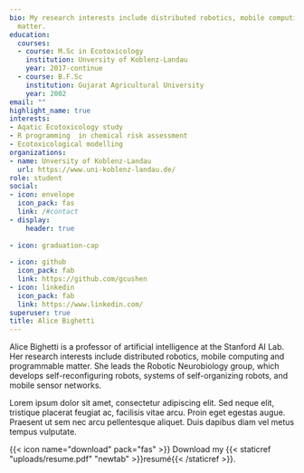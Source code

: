```yaml
---
bio: My research interests include distributed robotics, mobile computing and programmable
  matter.
education:
  courses:
  - course: M.Sc in Ecotoxicology
    institution: Unversity of Koblenz-Landau
    year: 2017-continue
  - course: B.F.Sc
    institution: Gujarat Agricultural University
    year: 2002
email: ""
highlight_name: true
interests:
- Aqatic Ecotoxicology study 
- R programming  in chemical risk assessment
- Ecotoxicological modelling
organizations:
- name: Unversity of Koblenz-Landau
  url: https://www.uni-koblenz-landau.de/
role: student
social:
- icon: envelope
  icon_pack: fas
  link: /#contact
- display:
    header: true
  
- icon: graduation-cap
  
- icon: github
  icon_pack: fab
  link: https://github.com/gcushen
- icon: linkedin
  icon_pack: fab
  link: https://www.linkedin.com/
superuser: true
title: Alice Bighetti 
---
```


Alice Bighetti is a professor of artificial intelligence at the Stanford AI Lab. Her research interests include distributed robotics, mobile computing and programmable matter. She leads the Robotic Neurobiology group, which develops self-reconfiguring robots, systems of self-organizing robots, and mobile sensor networks.

Lorem ipsum dolor sit amet, consectetur adipiscing elit. Sed neque elit, tristique placerat feugiat ac, facilisis vitae arcu. Proin eget egestas augue. Praesent ut sem nec arcu pellentesque aliquet. Duis dapibus diam vel metus tempus vulputate.

{{< icon name="download" pack="fas" >}} Download my {{< staticref "uploads/resume.pdf" "newtab" >}}resumé{{< /staticref >}}.
